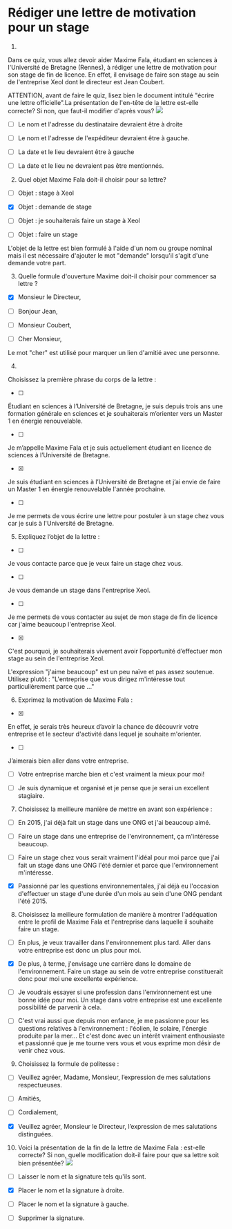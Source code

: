 # Rédiger une lettre de motivation pour un stage

1. 
Dans ce quiz, vous allez devoir aider Maxime Fala, étudiant en 
sciences à l'Université de Bretagne (Rennes), à rédiger une lettre de 
motivation  pour son stage de fin de licence. En effet, il envisage de 
faire son stage au sein de l'entreprise Xeol dont le directeur est Jean 
Coubert.

ATTENTION, avant de faire le quiz, lisez bien le document intitulé "écrire une lettre officielle".La présentation de l'en-tête de la lettre est-elle correcte? Si non, que faut-il modifier d'après vous?
![](https://d3c33hcgiwev3.cloudfront.net/imageAssetProxy.v1/ufnpBICpEead-BJkoDOYOw_805e2ba9a3af8b940fdcd77dd9b778c7_Capture_lettre_MaximeFala.JPG?expiry=1654992000000&hmac=kOLwvRu9Dt0wcwcJUmLHEnFEOuDU9MMBWDT3ZoUJgl8)

- [ ] Le nom et l'adresse du destinataire devraient être à droite
- [ ] Le nom et l'adresse de l'expéditeur devraient être à gauche.

- [ ] La date et le lieu devraient être à gauche






- [ ] La date et le lieu ne devraient pas être mentionnés.

2. Quel objet Maxime Fala doit-il choisir pour sa lettre?

- [ ] Objet : stage à Xeol
- [x] Objet : demande de stage
- [ ] Objet : je souhaiterais faire un stage à Xeol
- [ ] Objet : faire un stage


L'objet de la lettre est bien formulé à l'aide d'un nom ou groupe nominal mais il est nécessaire d'ajouter le mot "demande" lorsqu'il s'agit d'une demande votre part.

3. Quelle formule d'ouverture Maxime doit-il choisir pour commencer sa lettre ?

- [x] Monsieur le Directeur,
- [ ] Bonjour Jean,
- [ ] Monsieur Coubert,
- [ ] Cher Monsieur,


Le mot "cher" est utilisé pour marquer un lien d'amitié avec une personne.

4. 

















Choisissez la première phrase du corps de la
lettre :

- [ ] 
Étudiant en sciences à l’Université
de Bretagne, je suis depuis trois ans une formation générale en sciences et
je souhaiterais m’orienter vers un Master 1 en énergie renouvelable.


- [ ] 
Je m’appelle Maxime Fala et je suis actuellement étudiant en licence de
sciences à l’Université de Bretagne.


- [x] 
Je suis étudiant en sciences  à l’Université
de Bretagne et j’ai envie de faire un Master 1 en énergie
renouvelable l'année prochaine.


- [ ] 
Je me permets de vous écrire une lettre pour
postuler à un stage chez vous car je suis à l'Université de Bretagne.



5. Expliquez l’objet de la
lettre :

- [ ] 
Je vous
contacte parce que je veux faire un stage chez vous.


- [ ] 
Je vous
demande un stage dans l'entreprise Xeol.


- [ ] 
Je me
permets de vous contacter au sujet de mon stage de fin de licence car j'aime beaucoup l'entreprise Xeol.


- [x] 
C'est pourquoi, je
souhaiterais vivement avoir l’opportunité d’effectuer mon stage au sein de l'entreprise Xeol.




L'expression "j'aime beaucoup" est un peu naïve et pas assez soutenue. Utilisez plutôt : "L'entreprise que vous dirigez m'intéresse tout particulièrement parce que ..." 

6. Exprimez la motivation de Maxime Fala : 

- [x] 
En effet, je serais très heureux
d’avoir la chance de découvrir votre entreprise et le secteur d'activité dans lequel je souhaite m'orienter.


- [ ] 
J’aimerais bien aller dans votre
entreprise.


- [ ] Votre entreprise marche bien et c'est vraiment la mieux pour moi!
- [ ] Je suis dynamique et organisé et je pense que je serai un excellent stagiaire.












7. Choisissez la meilleure manière de mettre en avant son expérience : 

- [ ] En 2015, j'ai déjà fait un stage dans une ONG et j'ai beaucoup aimé.
- [ ] Faire un stage dans une entreprise de l'environnement, ça m'intéresse beaucoup.
- [ ] Faire un stage chez vous serait vraiment l'idéal pour moi parce que j'ai fait un stage dans une ONG l'été dernier et parce que l'environnement m'intéresse.
- [x] Passionné par les questions environnementales, j'ai déjà eu l'occasion d'effectuer un stage d'une durée d'un mois au sein d'une ONG pendant l'été 2015.














8. Choisissez la meilleure formulation de manière à montrer l'adéquation entre le profil de Maxime Fala et l'entreprise dans laquelle il souhaite faire un stage.

- [ ] En plus, je veux travailler dans l'environnement plus tard. Aller dans votre entreprise est donc un plus pour moi.
- [x] De plus, à terme, j'envisage une carrière dans le domaine de l'environnement. Faire un stage au sein de votre entreprise constituerait donc pour moi une excellente expérience.
- [ ] Je voudrais essayer si une profession dans l'environnement est une bonne idée pour moi. Un stage dans votre entreprise est une excellente possibilité de parvenir à cela.
- [ ] C'est vrai aussi que depuis mon enfance, je me passionne pour les questions relatives à l'environnement : l'éolien, le  solaire, l'énergie produite par la mer... Et c'est donc avec un intérêt vraiment enthousiaste et passionné que je me tourne vers vous et vous exprime mon désir de venir chez vous. 
















9. Choisissez la formule de politesse : 

- [ ] Veuillez
agréer, Madame, Monsieur, l’expression de mes salutations respectueuses.
- [ ] Amitiés,
- [ ] Cordialement,
- [x] Veuillez agréer, Monsieur le Directeur,
l’expression de mes salutations distinguées.
















10. Voici la présentation de la fin de la lettre de Maxime Fala : est-elle correcte? Si non, quelle modification doit-il faire pour que sa lettre soit bien présentée?
![](https://d3c33hcgiwev3.cloudfront.net/imageAssetProxy.v1/h2uJpoC7EeaNlA6zo4Pi2Q_b9ba9aed339293cc2525e20295d06eaf_Capture_M-Fala_signature.JPG?expiry=1654992000000&hmac=HTzezma5udPAnsuPYCrsy5xdKvqEz8Zn-JavwwFZzCQ)

- [ ] Laisser le nom et la signature tels qu'ils sont.
- [x] Placer le nom et la signature à droite.
- [ ] Placer le nom et la signature à gauche.
- [ ] Supprimer la signature.
















